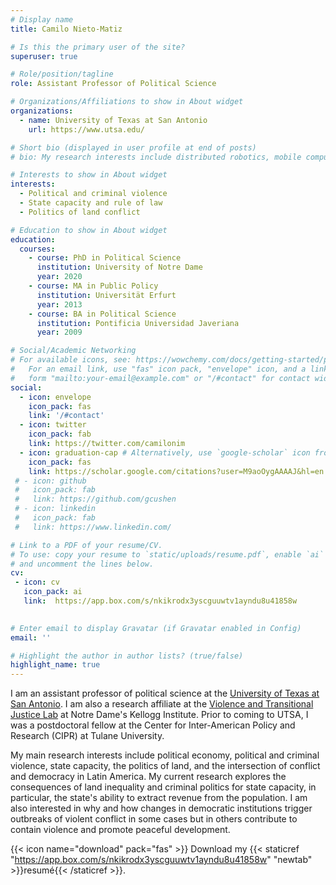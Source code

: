 ```yaml
---
# Display name
title: Camilo Nieto-Matiz

# Is this the primary user of the site?
superuser: true

# Role/position/tagline
role: Assistant Professor of Political Science

# Organizations/Affiliations to show in About widget
organizations:
  - name: University of Texas at San Antonio
    url: https://www.utsa.edu/

# Short bio (displayed in user profile at end of posts)
# bio: My research interests include distributed robotics, mobile computing and programmable matter.

# Interests to show in About widget
interests:
  - Political and criminal violence
  - State capacity and rule of law
  - Politics of land conflict

# Education to show in About widget
education:
  courses:
    - course: PhD in Political Science
      institution: University of Notre Dame 
      year: 2020
    - course: MA in Public Policy
      institution: Universität Erfurt 
      year: 2013
    - course: BA in Political Science 
      institution: Pontificia Universidad Javeriana
      year: 2009

# Social/Academic Networking
# For available icons, see: https://wowchemy.com/docs/getting-started/page-builder/#icons
#   For an email link, use "fas" icon pack, "envelope" icon, and a link in the
#   form "mailto:your-email@example.com" or "/#contact" for contact widget.
social:
  - icon: envelope
    icon_pack: fas
    link: '/#contact'
  - icon: twitter
    icon_pack: fab
    link: https://twitter.com/camilonim
  - icon: graduation-cap # Alternatively, use `google-scholar` icon from `ai` icon pack
    icon_pack: fas
    link: https://scholar.google.com/citations?user=M9aoOygAAAAJ&hl=en
 # - icon: github
 #   icon_pack: fab
 #   link: https://github.com/gcushen
 # - icon: linkedin
 #   icon_pack: fab
 #   link: https://www.linkedin.com/

# Link to a PDF of your resume/CV.
# To use: copy your resume to `static/uploads/resume.pdf`, enable `ai` icons in `params.toml`,
# and uncomment the lines below.
cv:
 - icon: cv
   icon_pack: ai
   link:  https://app.box.com/s/nkikrodx3yscguuwtv1ayndu8u41858w
 

# Enter email to display Gravatar (if Gravatar enabled in Config)
email: ''

# Highlight the author in author lists? (true/false)
highlight_name: true
---
```


I am an assistant professor of political science at the [University of Texas at San Antonio](https://www.utsa.edu). I am also a research affiliate at the [Violence and Transitional Justice Lab](https://kellogg.nd.edu/v-tj-lab-about) at Notre Dame's Kellogg Institute. Prior to coming to UTSA, I was a postdoctoral fellow at the Center for Inter-American Policy and Research (CIPR) at Tulane University. 

My main research interests include political economy, political and criminal violence, state capacity, the politics of land, and the intersection of conflict and democracy in Latin America. My current research explores the consequences of land inequality and criminal politics for state capacity, in particular, the state's ability to extract revenue from the population. I am also interested in why and how changes in democratic institutions trigger outbreaks of violent conflict in some cases but in others contribute to contain violence and promote peaceful development. 


{{< icon name="download" pack="fas" >}} Download my {{< staticref "https://app.box.com/s/nkikrodx3yscguuwtv1ayndu8u41858w" "newtab" >}}resumé{{< /staticref >}}.
